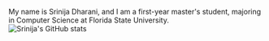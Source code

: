 My name is Srinija Dharani, and I am a first-year master's student, majoring in Computer Science at Florida State University.
<br>
![Srinija's GitHub stats](https://github-readme-stats.vercel.app/api?username=srinijadharani&show_icons=true&theme=transparent)

